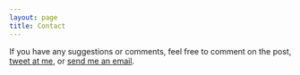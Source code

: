 ```yaml
---
layout: page
title: Contact
---
```


If you have any suggestions or comments, feel free to comment on the post, [tweet at me](https://twitter.com/intent/tweet?text=%40habakuktweets), or [send me an email](mailto:habakuk@e-hain.de). 

